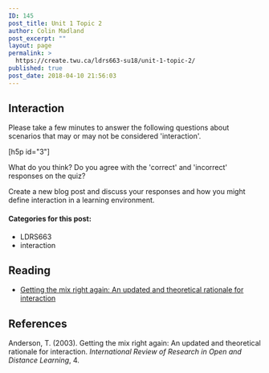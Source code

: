 ```yaml
---
ID: 145
post_title: Unit 1 Topic 2
author: Colin Madland
post_excerpt: ""
layout: page
permalink: >
  https://create.twu.ca/ldrs663-su18/unit-1-topic-2/
published: true
post_date: 2018-04-10 21:56:03
---
```


## Interaction

Please take a few minutes to answer the following questions about scenarios that may or may not be considered 'interaction'.

[h5p id="3"]

What do you think? Do you agree with the 'correct' and 'incorrect' responses on the quiz?

Create a new blog post and discuss your responses and how you might define interaction in a learning environment.

#### Categories for this post:
- LDRS663
- interaction

## Reading
- [Getting the mix right again: An updated and theoretical rationale for interaction](http://www.irrodl.org/index.php/irrodl/article/view/149/230)


## References

Anderson, T. (2003). Getting the mix right again: An updated and theoretical rationale for interaction. *International Review of Research in Open and Distance Learning*, 4.

